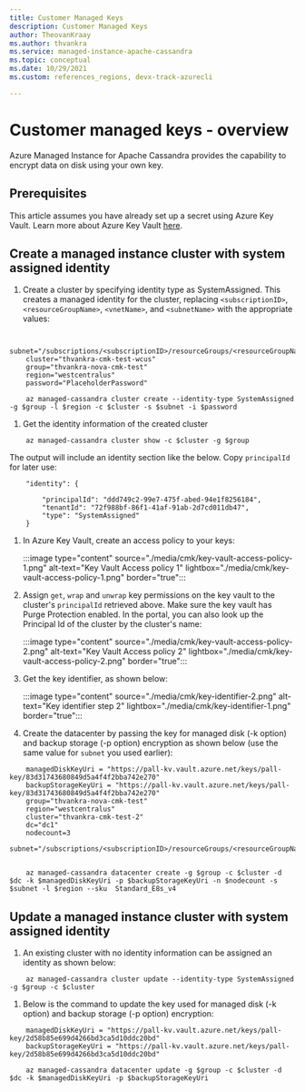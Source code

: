 ```yaml
---
title: Customer Managed Keys
description: Customer Managed Keys
author: TheovanKraay
ms.author: thvankra
ms.service: managed-instance-apache-cassandra
ms.topic: conceptual
ms.date: 10/29/2021
ms.custom: references_regions, devx-track-azurecli

---
```


# Customer managed keys - overview

Azure Managed Instance for Apache Cassandra provides the capability to encrypt data on disk using your own key.

## Prerequisites

This article assumes you have already set up a secret using Azure Key Vault. Learn more about Azure Key Vault [here](../azure/key-vault/secrets/about-secrets).


## <a id="create-cluster"></a>Create a managed instance cluster with system assigned identity

1. Create a cluster by specifying identity type as SystemAssigned. This creates a managed identity for the cluster, replacing `<subscriptionID>`, `<resourceGroupName>`, `<vnetName>`, and `<subnetName>` with the appropriate values:

```azurecli-interactive

    subnet="/subscriptions/<subscriptionID>/resourceGroups/<resourceGroupName>/providers/Microsoft.Network/virtualNetworks/<vnetName>/subnets/<subnetName>"
    cluster="thvankra-cmk-test-wcus"
    group="thvankra-nova-cmk-test"
    region="westcentralus"
    password="PlaceholderPassword"

    az managed-cassandra cluster create --identity-type SystemAssigned -g $group -l $region -c $cluster -s $subnet -i $password
```

1. Get the identity information of the created cluster

```azurecli-interactive
    az managed-cassandra cluster show -c $cluster -g $group
```

The output will include an identity section like the below. Copy `principalId` for later use:

```shell
    "identity": {

        "principalId": "ddd749c2-99e7-475f-abed-94e1f8256184",
        "tenantId": "72f988bf-86f1-41af-91ab-2d7cd011db47",
        "type": "SystemAssigned"
    }
```
 
1. In Azure Key Vault, create an access policy to your keys:

   :::image type="content" source="./media/cmk/key-vault-access-policy-1.png" alt-text="Key Vault Access policy 1" lightbox="./media/cmk/key-vault-access-policy-1.png" border="true":::

1. Assign `get`, `wrap` and `unwrap` key permissions on the key vault to the cluster's `principalId` retrieved above. Make sure the key vault has Purge Protection enabled. In the portal, you can also look up the Principal Id of the cluster by the cluster's name:
 


   :::image type="content" source="./media/cmk/key-vault-access-policy-2.png" alt-text="Key Vault Access policy 2" lightbox="./media/cmk/key-vault-access-policy-2.png" border="true":::


1. Get the key identifier, as shown below:

   :::image type="content" source="./media/cmk/key-identifier-2.png" alt-text="Key identifier step 2" lightbox="./media/cmk/key-identifier-1.png" border="true":::


1. Create the datacenter by passing the key for managed disk (-k option) and backup storage (-p option) encryption as shown below (use the same value for `subnet` you used earlier): 

```azurecli-interactive
    managedDiskKeyUri = "https://pall-kv.vault.azure.net/keys/pall-key/83d31743680849d5a4f4f2bba742e270"
    backupStorageKeyUri = "https://pall-kv.vault.azure.net/keys/pall-key/83d31743680849d5a4f4f2bba742e270"
    group="thvankra-nova-cmk-test"
    region="westcentralus"
    cluster="thvankra-cmk-test-2"
    dc="dc1"
    nodecount=3
    subnet="/subscriptions/<subscriptionID>/resourceGroups/<resourceGroupName>/providers/Microsoft.Network/virtualNetworks/<vnetName>/subnets/<subnetName>"
    
    
    az managed-cassandra datacenter create -g $group -c $cluster -d $dc -k $managedDiskKeyUri -p $backupStorageKeyUri -n $nodecount -s $subnet -l $region --sku  Standard_E8s_v4
```

## <a id="update-cluster"></a>Update a managed instance cluster with system assigned identity

1. An existing cluster with no identity information can be assigned an identity as shown below:

```azurecli-interactive
    az managed-cassandra cluster update --identity-type SystemAssigned -g $group -c $cluster
```

1. Below is the command to update the key used for managed disk (-k option) and backup storage (-p option) encryption:

```azurecli-interactive
    managedDiskKeyUri = "https://pall-kv.vault.azure.net/keys/pall-key/2d58b85e699d4266bd3ca5d10ddc20bd"
    backupStorageKeyUri = "https://pall-kv.vault.azure.net/keys/pall-key/2d58b85e699d4266bd3ca5d10ddc20bd"

    az managed-cassandra datacenter update -g $group -c $cluster -d $dc -k $managedDiskKeyUri -p $backupStorageKeyUri
```